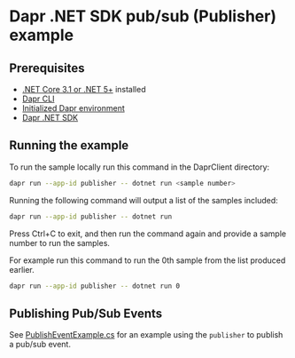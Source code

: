 # Dapr .NET SDK pub/sub (Publisher) example

## Prerequisites

- [.NET Core 3.1 or .NET 5+](https://dotnet.microsoft.com/download) installed
- [Dapr CLI](https://docs.dapr.io/getting-started/install-dapr-cli/)
- [Initialized Dapr environment](https://docs.dapr.io/getting-started/install-dapr-selfhost/)
- [Dapr .NET SDK](https://docs.dapr.io/developing-applications/sdks/dotnet/)

## Running the example

To run the sample locally run this command in the DaprClient directory:

```sh
dapr run --app-id publisher -- dotnet run <sample number>
```

Running the following command will output a list of the samples included:

```sh
dapr run --app-id publisher -- dotnet run
```

Press Ctrl+C to exit, and then run the command again and provide a sample number to run the samples.

For example run this command to run the 0th sample from the list produced earlier.

```sh
dapr run --app-id publisher -- dotnet run 0
```

## Publishing Pub/Sub Events

See [PublishEventExample.cs](./PublishEventExample.cs) for an example using the `publisher` to publish a pub/sub event.
